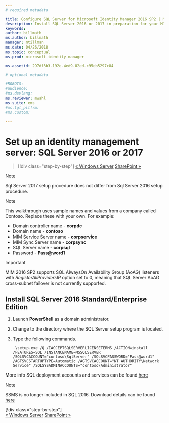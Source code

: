 ```yaml
---
# required metadata

title: Configure SQL Server for Microsoft Identity Manager 2016 SP2 | Microsoft Docs
description: Install SQL Server 2016 or 2017 in preparation for your MIM 2016 installation.
keywords:
author: billmath
ms.author: billmath
manager: mtillman
ms.date: 04/26/2018
ms.topic: conceptual
ms.prod: microsoft-identity-manager

ms.assetid: 297df3b3-192e-4ed9-82ed-c95eb5297c84

# optional metadata

#ROBOTS:
#audience:
#ms.devlang:
ms.reviewer: mwahl
ms.suite: ems
#ms.tgt_pltfrm:
#ms.custom:

---
```


# Set up an identity management server: SQL Server 2016 or 2017

> [!div class="step-by-step"]
> [« Windows Server](prepare-server-ws2016.md)
> [SharePoint »](prepare-server-sharepoint.md)
> 

> [!NOTE]
Sql Server 2017 setup procedure does not differ from Sql Server 2016 setup procedure.

> [!NOTE]
> This walkthrough uses sample names and values from a company called Contoso. Replace these with your own. For example:
> - Domain controller name - **corpdc**
> - Domain name - **contoso**
> - MIM Service Server name - **corpservice**
> - MIM Sync Server name - **corpsync**
> - SQL Server name - **corpsql**
> - Password - <strong>Pass@word1</strong>

> [!IMPORTANT]
MIM 2016 SP2 supports SQL AlwaysOn Availability Group (AoAG) listeners with *RegisterAllProvidersIP* option set to 0, meaning that SQL Server AoAG cross-subnet failover is not currently supported.

## Install **SQL Server 2016 Standard/Enterprise Edition**

1. Launch **PowerShell** as a domain administrator.

2. Change to the directory where the SQL Server setup program is located.

3. Type the following commands.

    ```
    .\setup.exe /Q /IACCEPTSQLSERVERLICENSETERMS /ACTION=install /FEATURES=SQL /INSTANCENAME=MSSQLSERVER /SQLSVCACCOUNT="contoso\SqlServer" /SQLSVCPASSWORD="Pass@word1"   /AGTSVCSTARTUPTYPE=Automatic /AGTSVCACCOUNT="NT AUTHORITY\Network Service" /SQLSYSADMINACCOUNTS="contoso\Administrator"
    ```
    
More info SQL deployment accounts and services can be found [here](https://docs.microsoft.com/sql/database-engine/configure-windows/configure-windows-service-accounts-and-permissions?view=sql-server-2017)

> [!NOTE]
> SSMS is no longer included in SQL 2016. Download details can be found [here](https://docs.microsoft.com/sql/ssms/download-sql-server-management-studio-ssms?view=sql-server-2017)
> 
> [!div class="step-by-step"]  
> [« Windows Server](prepare-server-ws2016.md)
> [SharePoint »](prepare-server-sharepoint.md)
